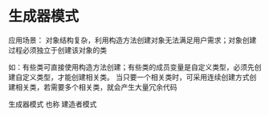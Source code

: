 # 生成器模式

应用场景：
对象结构复杂，利用构造方法创建对象无法满足用户需求；对象创建过程必须独立于创建该对象的类

如：有些类可直接使用构造方法创建；有些类的成员变量是自定义类型，必须先创建自定义类型，才能创建相关类。
当只要一个相关类时，可采用连续创建方式创建相关类，若需要多个相关类，就会产生大量冗余代码

生成器模式 也称 建造者模式

